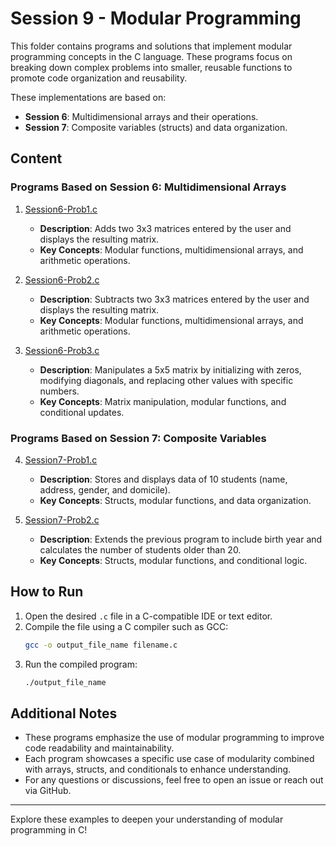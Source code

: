 # Session 9 - Modular Programming

This folder contains programs and solutions that implement modular programming concepts in the C language. These programs focus on breaking down complex problems into smaller, reusable functions to promote code organization and reusability.

These implementations are based on:

-   **Session 6**: Multidimensional arrays and their operations.
-   **Session 7**: Composite variables (structs) and data organization.

## Content

### Programs Based on Session 6: Multidimensional Arrays

1. [Session6-Prob1.c](./Session6-Prob1.c)

    - **Description**: Adds two 3x3 matrices entered by the user and displays the resulting matrix.
    - **Key Concepts**: Modular functions, multidimensional arrays, and arithmetic operations.

2. [Session6-Prob2.c](./Session6-Prob2.c)

    - **Description**: Subtracts two 3x3 matrices entered by the user and displays the resulting matrix.
    - **Key Concepts**: Modular functions, multidimensional arrays, and arithmetic operations.

3. [Session6-Prob3.c](./Session6-Prob3.c)
    - **Description**: Manipulates a 5x5 matrix by initializing with zeros, modifying diagonals, and replacing other values with specific numbers.
    - **Key Concepts**: Matrix manipulation, modular functions, and conditional updates.

### Programs Based on Session 7: Composite Variables

4. [Session7-Prob1.c](./Session7-Prob1.c)

    - **Description**: Stores and displays data of 10 students (name, address, gender, and domicile).
    - **Key Concepts**: Structs, modular functions, and data organization.

5. [Session7-Prob2.c](./Session7-Prob2.c)
    - **Description**: Extends the previous program to include birth year and calculates the number of students older than 20.
    - **Key Concepts**: Structs, modular functions, and conditional logic.

## How to Run

1. Open the desired `.c` file in a C-compatible IDE or text editor.
2. Compile the file using a C compiler such as GCC:
    ```bash
    gcc -o output_file_name filename.c
    ```
3. Run the compiled program:
    ```bash
    ./output_file_name
    ```

## Additional Notes

-   These programs emphasize the use of modular programming to improve code readability and maintainability.
-   Each program showcases a specific use case of modularity combined with arrays, structs, and conditionals to enhance understanding.
-   For any questions or discussions, feel free to open an issue or reach out via GitHub.

---

Explore these examples to deepen your understanding of modular programming in C!
